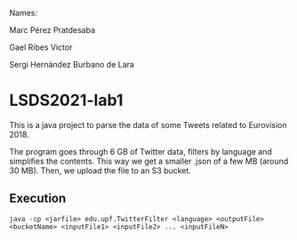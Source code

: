 
Names:

Marc Pérez Pratdesaba

Gael Ribes Victor

Sergi Hernández Burbano de Lara


# LSDS2021-lab1

This is a java project to parse the data of some Tweets related to Eurovision 2018.

The program goes through 6 GB of Twitter data, filters by language and simplifies the contents. This way we get a smaller .json of a few MB (around 30 MB). Then, we upload the file to an S3 bucket.

## Execution

```
java -cp <jarfile> edu.upf.TwitterFilter <language> <outputFile> <bucketName> <inputFile1> <inputFile2> ... <inputFileN>
```



